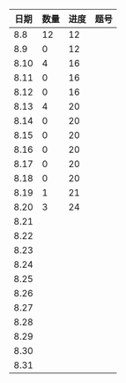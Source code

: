 | 日期 | 数量 | 进度 | 题号 |
| ---- | ---- | ---- | ---- |
| 8.8  | 12   | 12   |      |
| 8.9  | 0    | 12   |      |
| 8.10 | 4    | 16   |      |
| 8.11 | 0    | 16   |      |
| 8.12 | 0    | 16   |      |
| 8.13 | 4    | 20   |      |
| 8.14 | 0    | 20   |      |
| 8.15 | 0    | 20   |      |
| 8.16 | 0    | 20   |      |
| 8.17 | 0    | 20   |      |
| 8.18 | 0    | 20   |      |
| 8.19 | 1    | 21   |      |
| 8.20 | 3    | 24   |      |
| 8.21 |      |      |      |
| 8.22 |      |      |      |
| 8.23 |      |      |      |
| 8.24 |      |      |      |
| 8.25 |      |      |      |
| 8.26 |      |      |      |
| 8.27 |      |      |      |
| 8.28 |      |      |      |
| 8.29 |      |      |      |
| 8.30 |      |      |      |
| 8.31 |      |      |      |

